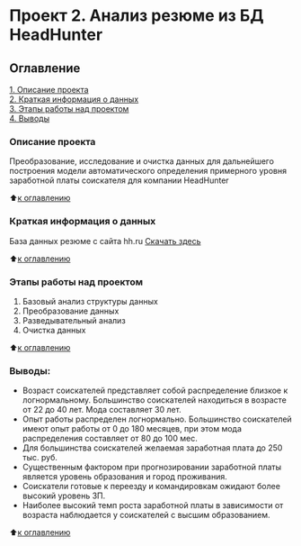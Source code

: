 # Проект 2. Анализ резюме из БД HeadHunter

## Оглавление  
[1. Описание проекта](https://github.com/PapylevMN/SF_Data_Science_Course/blob/main/PROJECT_1/readme.md#Описание-проекта)  
[2. Краткая информация о данных](https://github.com/PapylevMN/SF_Data_Science_Course/blob/main/PROJECT_1/readme.md#Краткая-информация-о-данных)  
[3. Этапы работы над проектом](https://github.com/PapylevMN/SF_Data_Science_Course/blob/main/PROJECT_1/readme.md#Этапы-работы-над-проектом)  
[4. Выводы](https://github.com/PapylevMN/SF_Data_Science_Course/blob/main/PROJECT_1/readme.md#Выводы) 

### Описание проекта    
Преобразование, исследование и очистка данных для дальнейшего построения модели автоматического определения примерного уровня заработной платы соискателя для компании HeadHunter

:arrow_up:[к оглавлению](https://github.com/PapylevMN/SF_Data_Science_Course/blob/main/PROJECT_1/readme.md#Оглавление)


### Краткая информация о данных
База данных резюме с сайта hh.ru
[Скачать здесь](https://drive.google.com/file/d/1Kb78mAWYKcYlellTGhIjPI-bCcKbGuTn/view?usp=sharing)
  
:arrow_up:[к оглавлению](https://github.com/PapylevMN/SF_Data_Science_Course/blob/main/PROJECT_1/readme.md#Оглавление)


### Этапы работы над проектом  
1. Базовый анализ структуры данных
2. Преобразование данных
3. Разведывательный анализ
4. Очистка данных

:arrow_up:[к оглавлению](https://github.com/PapylevMN/SF_Data_Science_Course/blob/main/PROJECT_1/readme.md#Оглавление)


### Выводы:  
* Возраст соискателей представляет собой распределение близкое к логнормальному. Большинство соискателей находиться в возрасте от 22 до 40 лет. Мода составляет 30 лет. 
* Опыт работы распределен логнормально. Большинство соискателей имеют опыт работы от 0 до 180 месяцев, при этом мода распределения составляет от 80 до 100 мес.
* Для большинства соискателей желаемая заработная плата до 250 тыс. руб.
* Существенным фактором при прогнозировании заработной платы является уровень образования и город проживания.
* Соискатели готовые к переезду и командировкам ожидают более высокий уровень ЗП.
* Наиболее высокий темп роста заработной платы в зависимости от возраста наблюдается у соискателей с высшим образованием. 


:arrow_up:[к оглавлению](https://github.com/PapylevMN/SF_Data_Science_Course/blob/main/PROJECT_1/readme.md#Оглавление)